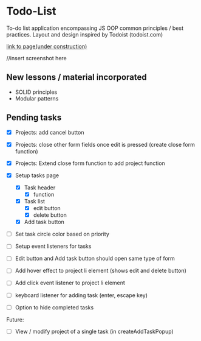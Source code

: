 # Todo-List
To-do list application encompassing JS OOP common principles / best practices. 
Layout and design inspired by Todoist (todoist.com)

<a href="">link to page(under construction)</a>

//insert screenshot here

## New lessons / material incorporated
- SOLID principles
- Modular patterns

## Pending tasks
- [x] Projects: add cancel button
- [x] Projects: close other form fields once edit is pressed (create close form function)
- [x] Projects: Extend close form function to add project function

- [x] Setup tasks page
    - [x] Task header
        - [x] function 
    - [x] Task list
        - [x] edit button
        - [x] delete button
    - [x] Add task button

- [ ] Set task circle color based on priority
- [ ] Setup event listeners for tasks
- [ ] Edit button and Add task button should open same type of form 
- [ ] Add hover effect to project li element (shows edit and delete button)
- [ ] Add click event listener to project li element
- [ ] keyboard listener for adding task (enter, escape key)
- [ ] Option to hide completed tasks

Future:
- [ ] View / modify project of a single task (in createAddTaskPopup) 
